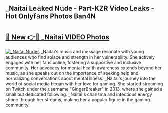 ## _Naitai Le𝚊ked N𝚞de - Part-KZR Video Le𝚊ks - Hot Onlyf𝚊ns Photos Ban4N

# <h2><a href="http://ab5357.deff.icu/?id=_Naitai">🔗 New 👉🔴 _Naitai VIDEO Photos</a></h2>

[![_Naitai N𝚞des](https://i.imgur.com/rIISA9y.gif)](http://ab5357.deff.icu/?id=_Naitai)
_Naitai's music and message resonate with young audiences who find solace and strength in her vulnerability. She actively engages with her fans online, fostering a supportive and inclusive community. Her advocacy for mental health awareness extends beyond her music, as she speaks out on the importance of seeking help and normalizing conversations about mental illness. _Naitai's journey into the world of social media began with her love for gaming. She started streaming on Twitch under the username "GingerBreaker" in 2013, where she gained a small but dedicated following. _Naitai's charisma and infectious energy shone through her streams, making her a popular figure in the gaming community.
